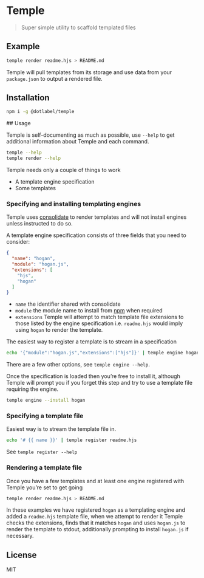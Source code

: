 
# Temple

> Super simple utility to scaffold templated files

## Example

```sh
temple render readme.hjs > README.md
```

Temple will pull templates from its storage and use data from your `package.json` to output a rendered file.

## Installation

```sh
npm i -g @dotlabel/temple
```

## Usage

Temple is self-documenting as much as possible, use `--help` to get additional information about Temple and each command.

```sh
temple --help
temple render --help
```

Temple needs only a couple of things to work

* A template engine specification
* Some templates

### Specifying and installing templating engines

Temple uses [consolidate](http://github.com/tj/consolidate.js) to render templates and will not install engines unless instructed to do so.

A template engine specification consists of three fields that you need to consider:

```json
{
  "name": "hogan",
  "module": "hogan.js",
  "extensions": [
    "hjs",
    "hogan"
  ]
}
```

* `name` the identifier shared with consolidate
* `module` the module name to install from [npm](http://npmjs.com) when required
* `extensions` Temple will attempt to match template file extensions to those listed by the engine specification i.e. `readme.hjs` would imply using `hogan` to render the template.

The easiest way to register a template is to stream in a specification

```sh
echo '{"module":"hogan.js","extensions":["hjs"]}' | temple engine hogan
```

There are a few other options, see `temple engine --help`.

Once the specification is loaded then you’re free to install it, although Temple will prompt you if you forget this step and try to use a template file requiring the engine.

```sh
temple engine --install hogan
```

### Specifying a template file

Easiest way is to stream the template file in.

```sh
echo '# {{ name }}' | temple register readme.hjs
```

See `temple register --help`

### Rendering a template file

Once you have a few templates and at least one engine registered with Temple you’re set to get going

```sh
temple render readme.hjs > README.md
```

In these examples we have registered `hogan` as a templating engine and added a `readme.hjs` template file, when we attempt to render it Temple checks the extensions, finds that it matches `hogan` and uses `hogan.js` to render the template to stdout, additionally prompting to install `hogan.js` if necessary.

## License

MIT
